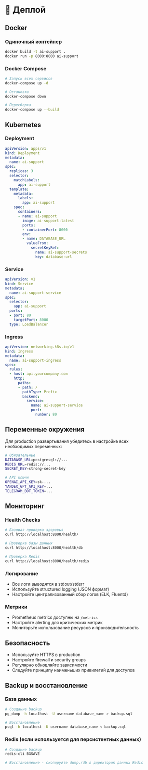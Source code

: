 # 🚀 Деплой

## Docker

### Одиночный контейнер
```bash
docker build -t ai-support .
docker run -p 8000:8000 ai-support
```

### Docker Compose
```bash
# Запуск всех сервисов
docker-compose up -d

# Остановка
docker-compose down

# Пересборка
docker-compose up --build
```

## Kubernetes

### Deployment
```yaml
apiVersion: apps/v1
kind: Deployment
metadata:
  name: ai-support
spec:
  replicas: 3
  selector:
    matchLabels:
      app: ai-support
  template:
    metadata:
      labels:
        app: ai-support
    spec:
      containers:
      - name: ai-support
        image: ai-support:latest
        ports:
        - containerPort: 8000
        env:
        - name: DATABASE_URL
          valueFrom:
            secretKeyRef:
              name: ai-support-secrets
              key: database-url
```

### Service
```yaml
apiVersion: v1
kind: Service
metadata:
  name: ai-support-service
spec:
  selector:
    app: ai-support
  ports:
  - port: 80
    targetPort: 8000
  type: LoadBalancer
```

### Ingress
```yaml
apiVersion: networking.k8s.io/v1
kind: Ingress
metadata:
  name: ai-support-ingress
spec:
  rules:
  - host: api.yourcompany.com
    http:
      paths:
      - path: /
        pathType: Prefix
        backend:
          service:
            name: ai-support-service
            port:
              number: 80
```

## Переменные окружения

Для production развертывания убедитесь в настройке всех необходимых переменных:

```bash
# Обязательные
DATABASE_URL=postgresql://...
REDIS_URL=redis://...
SECRET_KEY=strong-secret-key

# API ключи
OPENAI_API_KEY=sk-...
YANDEX_GPT_API_KEY=...
TELEGRAM_BOT_TOKEN=...
```

## Мониторинг

### Health Checks
```bash
# Базовая проверка здоровья
curl http://localhost:8000/health/

# Проверка базы данных
curl http://localhost:8000/health/db

# Проверка Redis
curl http://localhost:8000/health/redis
```

### Логирование
- Все логи выводятся в stdout/stderr
- Используйте structured logging (JSON формат)
- Настройте централизованный сбор логов (ELK, Fluentd)

### Метрики
- Prometheus metrics доступны на `/metrics`
- Настройте alerting для критических метрик
- Мониторьте использование ресурсов и производительность

## Безопасность

- Используйте HTTPS в production
- Настройте firewall и security groups
- Регулярно обновляйте зависимости
- Следуйте принципу наименьших привилегий для доступов

## Backup и восстановление

### База данных
```bash
# Создание backup
pg_dump -h localhost -U username database_name > backup.sql

# Восстановление
psql -h localhost -U username database_name < backup.sql
```

### Redis (если используется для персистентных данных)
```bash
# Создание backup
redis-cli BGSAVE

# Восстановление - скопируйте dump.rdb в директорию данных Redis
```